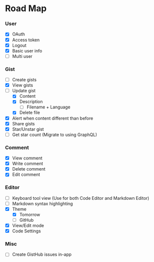 # Road Map

### User
- [x] OAuth
- [x] Access token
- [x] Logout
- [x] Basic user info
- [ ] Multi user

### Gist
- [ ] Create gists
- [x] View gists
- [ ] Update gist
	- [x] Content
  - [x] Description
	- [ ] Filename + Language
  - [x] Delete file
- [x] Alert when content different than before
- [x] Share gists
- [x] Star/Unstar gist
- [ ] Get star count (Migrate to using GraphQL)

### Comment
- [x] View comment
- [x] Write comment
- [x] Delete comment
- [x] Edit comment

### Editor
- [ ] Keyboard tool view (Use for both Code Editor and Markdown Editor)
- [ ] Markdown syntax highlighting
- [x] Theme
  - [x] Tomorrow
  - [ ] GitHub
- [x] View/Edit mode
- [x] Code Settings

### Misc
- [ ] Create GistHub issues in-app
